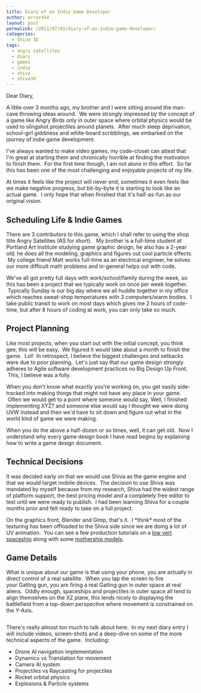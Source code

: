```yaml
---
title: Diary of an Indie Game Developer
author: error454
layout: post
permalink: /2011/07/03/diary-of-an-indie-game-developer/
categories:
  - Shiva 3D
tags:
  - angry satellites
  - diary
  - games
  - indie
  - shiva
  - shiva3d
---
```

Dear Diary,

A little over 3 months ago, my brother and I were sitting around the man-cave throwing ideas around.  We were strongly impressed by the concept of a game like Angry Birds only in outer space where orbital physics would be used to slingshot projectiles around planets.  After much sleep deprivation, school-girl giddiness and white-board scribblings, we embarked on the journey of indie game development.

I've always wanted to make video games, my code-closet can attest that I'm great at starting them and chronically horrible at finding the motivation to finish them.  For the first time though, I am not alone in this effort.  So far this has been one of the most challenging and enjoyable projects of my life.

At times it feels like the project will never end, sometimes it even feels like we make negative progress, but bit-by-byte it is starting to look like an actual game.  I only hope that when finished that it's half-as-fun as our original vision.

## Scheduling Life & Indie Games

There are 3 contributors to this game, which I shall refer to using the shop title Angry Satellites (AS for short).   My brother is a full-time student at Portland Art Institute studying game graphic design, he also has a 2-year old; he does all the modeling, graphics and figures out cool particle effects.  My college friend Matt works full-time as an electrical engineer, he solves our more difficult math problems and in-general helps out with code.

We've all got pretty full days with work/school/family during the week, so this has been a project that we typically work on once per week together.  Typically Sunday is our big day where we all huddle together in my office which reaches sweat-shop temperatures with 3 computers/warm bodies.  I take public transit to work on most days which gives me 2 hours of code-time, but after 8 hours of coding at work, you can only take so much.

## Project Planning

Like most projects, when you start out with the initial concept, you think gee, this will be easy.  We figured it would take about a month to finish the game.  Lol!  In retrospect, I believe the biggest challenges and setbacks were due to poor planning.  Let's just say that our game design strongly adheres to Agile software development practices  no Big Design Up Front.  This, I believe was a folly.

When you don't know what exactly you're working on, you get easily side-tracked into making things that might not have any place in your game.  Often we would get to a point where someone would say, Well, I finished implementing XYZ? and someone else would say I thought we were doing UVW instead and then we'd have to sit down and figure out what in the world kind of game we were making.

When you do the above a half-dozen or so times, well, it can get old.  Now I understand why every game design book I have read begins by explaining how to write a game design document.

## Technical Decisions

It was decided early on that we would use Shiva as the game engine and that we would target mobile devices.  The decision to use Shiva was mandated by myself because from my research, Shiva had the widest range of platform support, the best pricing model and a completely free editor to test until we were ready to publish.  I had been learning Shiva for a couple months prior and felt ready to take on a full project.

On the graphics front, Blender and Gimp, that's it.  I \*think\* most of the texturing has been offloaded to the Shiva side since we are doing a lot of UV animation.  You can see a few production tutorials on a <a href="http://3dlowvertmodeling.wordpress.com/2011/06/16/how-i-made-4-vertices-into-a-game-model/" target="_blank">low vert spaceship</a> along with some <a href="http://3dlowvertmodeling.wordpress.com/2011/06/16/low-vert-modeling-for-smart-phones/" target="_blank">mothership models</a>.

## Game Details

What is unique about our game is that using your phone, you are actually in direct control of a real satellite.  When you tap the screen to fire your Gatling gun, you are firing a real Gatling gun in outer space at real aliens.  Oddly enough, spaceships and projectiles in outer space all tend to align themselves on the XZ plane, this lends nicely to displaying the battlefield from a top-down perspective where movement is constrained on the Y-Axis.

<a href='{{ site.url }}/assets/uploads/2011/07/battlefield.png'><img src='{{ site.url }}/assets/uploads/2011/07/battlefield.png?w=300' alt=''></a>

There's really almost too much to talk about here.  In my next diary entry I will include videos, screen-shots and a deep-dive on some of the more technical aspects of the game.  Including:

*   Drone AI navigation implementation
*   Dynamics vs Translation for movement
*   Camera AI system
*   Projectiles vs Raycasting for projectiles
*   Rocket orbital physics
*   Explosions & Particle systems